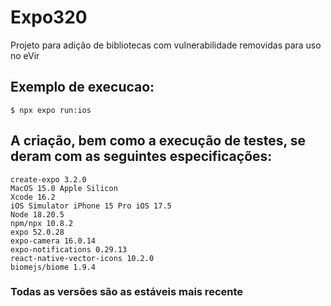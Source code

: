 # Expo320
Projeto para adição de bibliotecas com vulnerabilidade removidas para uso no eVir

## Exemplo de execucao:
	$ npx expo run:ios

## A criação, bem como a execução de testes, se deram com as seguintes especificações:
	create-expo 3.2.0
	MacOS 15.0 Apple Silicon
 	Xcode 16.2
	iOS Simulator iPhone 15 Pro iOS 17.5
	Node 18.20.5
	npm/npx 10.8.2
	expo 52.0.28
	expo-camera 16.0.14
 	expo-notifications 0.29.13
	react-native-vector-icons 10.2.0
	biomejs/biome 1.9.4
### Todas as versões são as estáveis mais recente


